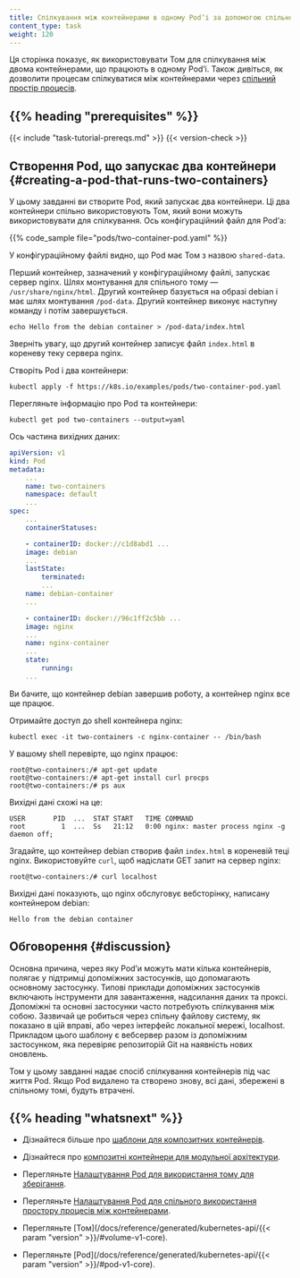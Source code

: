 ```yaml
---
title: Спілкування між контейнерами в одному Podʼі за допомогою спільного тому
content_type: task
weight: 120
---
```


<!-- overview -->

Ця сторінка показує, як використовувати Том для спілкування між двома контейнерами, що працюють в одному Podʼі. Також дивіться, як дозволити процесам спілкуватися між контейнерами через [спільний простір процесів](/uk/docs/tasks/configure-pod-container/share-process-namespace/).

## {{% heading "prerequisites" %}}

{{< include "task-tutorial-prereqs.md" >}} {{< version-check >}}

<!-- steps -->

## Створення Pod, що запускає два контейнери {#creating-a-pod-that-runs-two-containers}

У цьому завданні ви створите Pod, який запускає два контейнери. Ці два контейнери спільно використовують Том, який вони можуть використовувати для спілкування. Ось конфігураційний файл для Podʼа:

{{% code_sample file="pods/two-container-pod.yaml" %}}

У конфігураційному файлі видно, що Pod має Том з назвою `shared-data`.

Перший контейнер, зазначений у конфігураційному файлі, запускає сервер nginx. Шлях монтування для спільного тому — `/usr/share/nginx/html`. Другий контейнер базується на образі debian і має шлях монтування `/pod-data`. Другий контейнер виконує наступну команду і потім завершується.

```shell
echo Hello from the debian container > /pod-data/index.html
```

Зверніть увагу, що другий контейнер записує файл `index.html` в кореневу теку сервера nginx.

Створіть Pod і два контейнери:

```shell
kubectl apply -f https://k8s.io/examples/pods/two-container-pod.yaml
```

Перегляньте інформацію про Pod та контейнери:

```shell
kubectl get pod two-containers --output=yaml
```

Ось частина вихідних даних:

```yaml
apiVersion: v1
kind: Pod
metadata:
    ...
    name: two-containers
    namespace: default
    ...
spec:
    ...
    containerStatuses:

    - containerID: docker://c1d8abd1 ...
    image: debian
    ...
    lastState:
        terminated:
        ...
    name: debian-container
    ...

    - containerID: docker://96c1ff2c5bb ...
    image: nginx
    ...
    name: nginx-container
    ...
    state:
        running:
    ...
```

Ви бачите, що контейнер debian завершив роботу, а контейнер nginx все ще працює.

Отримайте доступ до shell контейнера nginx:

```shell
kubectl exec -it two-containers -c nginx-container -- /bin/bash
```

У вашому shell перевірте, що nginx працює:

```shell
root@two-containers:/# apt-get update
root@two-containers:/# apt-get install curl procps
root@two-containers:/# ps aux
```

Вихідні дані схожі на це:

```none
USER       PID  ...  STAT START   TIME COMMAND
root         1  ...  Ss   21:12   0:00 nginx: master process nginx -g daemon off;
```

Згадайте, що контейнер debian створив файл `index.html` в кореневій теці nginx. Використовуйте `curl`, щоб надіслати GET запит на сервер nginx:

```none
root@two-containers:/# curl localhost
```

Вихідні дані показують, що nginx обслуговує вебсторінку, написану контейнером debian:

```none
Hello from the debian container
```

<!-- discussion -->

## Обговорення {#discussion}

Основна причина, через яку Podʼи можуть мати кілька контейнерів, полягає у підтримці допоміжних застосунків, що допомагають основному застосунку. Типові приклади допоміжних застосунків включають інструменти для завантаження, надсилання даних та проксі. Допоміжні та основні застосунки часто потребують спілкування між собою. Зазвичай це робиться через спільну файлову систему, як показано в цій вправі, або через інтерфейс локальної мережі, localhost. Прикладом цього шаблону є вебсервер разом із допоміжним застосунком, яка перевіряє репозиторій Git на наявність нових оновлень.

Том у цьому завданні надає спосіб спілкування контейнерів під час життя Pod. Якщо Pod видалено та створено знову, всі дані, збережені в спільному томі, будуть втрачені.

## {{% heading "whatsnext" %}}

* Дізнайтеся більше про [шаблони для композитних контейнерів](/blog/2015/06/the-distributed-system-toolkit-patterns/).

* Дізнайтеся про [композитні контейнери для модульної архітектури](https://www.slideshare.net/Docker/slideshare-burns).

* Перегляньте [Налаштування Pod для використання тому для зберігання](/uk/docs/tasks/configure-pod-container/configure-volume-storage/).

* Перегляньте [Налаштування Pod для спільного використання простору процесів між контейнерами](/uk/docs/tasks/configure-pod-container/share-process-namespace/).

* Перегляньте [Том](/docs/reference/generated/kubernetes-api/{{< param "version" >}}/#volume-v1-core).

* Перегляньте [Pod](/docs/reference/generated/kubernetes-api/{{< param "version" >}}/#pod-v1-core).

